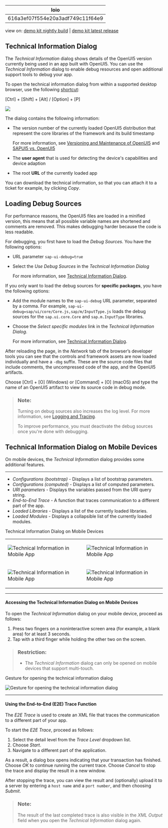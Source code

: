 <!-- loio616a3ef07f554e20a3adf749c11f64e9 -->

| loio |
| -----|
| 616a3ef07f554e20a3adf749c11f64e9 |

<div id="loio">

view on: [demo kit nightly build](https://openui5nightly.hana.ondemand.com/#/topic/616a3ef07f554e20a3adf749c11f64e9) | [demo kit latest release](https://openui5.hana.ondemand.com/#/topic/616a3ef07f554e20a3adf749c11f64e9)</div>

## Technical Information Dialog

The *Technical Information* dialog shows details of the OpenUI5 version currently being used in an app built with OpenUI5. You can use the *Technical Information* dialog to enable debug resources and open additional support tools to debug your app.

To open the technical information dialog from within a supported desktop browser, use the following [shortcut](Keyboard_Shortcuts_for_OpenUI5_Tools_154844c.md):

  [Ctrl\] + [Shift\] + [Alt\] / [Option\] + [P\] 

![](loio8bf9780408674588af6d33eb6cebadab_LowRes.png)

The dialog contains the following information:

-   The version number of the currently loaded OpenUI5 distribution that represent the core libraries of the framework and its build timestamp

    For more information, see [Versioning and Maintenance of OpenUI5](Versioning_and_Maintenance_of_OpenUI5_91f0214.md) and [SAPUI5 vs. OpenUI5](SAPUI5_vs._OpenUI5_5982a97.md)

-   The **user agent** that is used for detecting the device's capabilities and device adaption

-   The root **URL** of the currently loaded app


You can download the technical information, so that you can attach it to a ticket for example, by clicking *Copy*.

 <a name="loio616a3ef07f554e20a3adf749c11f64e9 copyda1306a437244116b156c4428b3c5b5f__copyda1306a437244116b156c4428b3c5b5f"/>

<!-- copyda1306a437244116b156c4428b3c5b5f -->

## Loading Debug Sources

For performance reasons, the OpenUI5 files are loaded in a minified version, this means that all possible variable names are shortened and comments are removed. This makes debugging harder because the code is less readable.

For debugging, you first have to load the *Debug Sources*. You have the following options:

-   URL parameter `sap-ui-debug=true`

-   Select the *Use Debug Sources* in the *Technical Information Dialog*

    For more information, see [Technical Information Dialog](Technical_Information_Dialog_616a3ef.md#loio616a3ef07f554e20a3adf749c11f64e9).


If you only want to load the debug sources for **specific packages**, you have the following options:

-   Add the module names to the `sap-ui-debug` URL parameter, separated by a comma. For example, `sap-ui-debug=sap/ui/core/Core.js,sap/m/InputType.js` loads the debug sources for the `sap.ui.core.Core` and `sap.m.InputType` libraries.

-   Choose the *Select specific modules* link in the *Technical Information Dialog*.

    For more information, see [Technical Information Dialog](Technical_Information_Dialog_616a3ef.md#loio616a3ef07f554e20a3adf749c11f64e9).


After reloading the page, in the *Network* tab of the browser’s developer tools you can see that the controls and framework assets are now loaded individually and have a `-dbg` suffix. These are the source code files that include comments, the uncompressed code of the app, and the OpenUI5 artifacts.

Choose  [Ctrl\] + [O\]  \(Windows\) or  [Command\] + [O\]  \(macOS\) and type the name of an OpenUI5 artifact to view its source code in debug mode.

> ### Note:  
> Turning on debug sources also increases the log level. For more information, see [Logging and Tracing](Logging_and_Tracing_9f4d62c.md).
> 
> To improve performance, you must deactivate the debug sources once you're done with debugging.

 <a name="loio616a3ef07f554e20a3adf749c11f64e9 loiob5dcf47c7d4a4228ab40d77f835648e3__loiob5dcf47c7d4a4228ab40d77f835648e3"/>

<!-- loiob5dcf47c7d4a4228ab40d77f835648e3 -->

## Technical Information Dialog on Mobile Devices

On mobile devices, the *Technical Information* dialog provides some additional features.

***

-   *Configurations \(bootstrap\)* - Displays a list of bootstrap parameters.
-   *Configurations \(computed\)* - Displays a list of computed parameters.
-   *URI parameters* - Displays the variables passed from the URI query string.
-   *End-to-End Trace* - A function that traces communication to a different part of the app.
-   *Loaded Libraries* - Displays a list of the currently loaded libraries.
-   *Loaded Modules* - Displays a collapsible list of the currently loaded modules.

<a name="loio616a3ef07f554e20a3adf749c11f64e9 loiob5dcf47c7d4a4228ab40d77f835648e3__table_mr1_wbn_tv"/>Technical Information Dialog on Mobile Devices


<table>
<tr>
<td>

![Technical Information in Mobile App](loiof11a08225adf4264a9ec9cbc2daad467_LowRes.jpg)



</td>
<td>

![Technical Information in Mobile App](loiod1e10c1bbf3d4983b8c2e39db7dbcdb0_LowRes.jpg)



</td>
</tr>
<tr>
<td>

![Technical Information in Mobile App](loioca7ba5f050484b99bede25b6c720ce30_LowRes.jpg)



</td>
<td>

![Technical Information in Mobile App](loiofc573fe3283d4e6da322a54e70bda756_LowRes.jpg)



</td>
</tr>
</table>

***

#### Accessing the Technical Information Dialog on Mobile Devices

To open the *Technical Information* dialog on your mobile device, proceed as follows:

1.  Press two fingers on a noninteractive screen area \(for example, a blank area\) for at least 3 seconds.
2.  Tap with a third finger while holding the other two on the screen.

> ### Restriction:  
> -   The *Technical Information* dialog can only be opened on mobile devices that support multi-touch.

  
  
<a name="loio616a3ef07f554e20a3adf749c11f64e9 loiob5dcf47c7d4a4228ab40d77f835648e3__fig_rlq_rlj_b1b"/>Gesture for opening the technical information dialog

![](loiodf42057180444e1ca483af61049f0555_LowRes.png "Gesture for opening the technical information dialog")

***

#### Using the End-to-End \(E2E\) Trace Function

The *E2E Trace* is used to create an XML file that traces the communication to a different part of your app.

To start the *E2E Trace*, proceed as follows:

1.  Select the detail level from the *Trace Level* dropdown list.
2.  Choose *Start*.
3.  Navigate to a different part of the application.

As a result, a dialog box opens indicating that your transaction has finished. Choose *OK* to continue running the current trace. Choose *Cancel* to stop the trace and display the result in a new window.

After stopping the trace, you can view the result and \(optionally\) upload it to a server by entering a `host name` and a `port number`, and then choosing *Submit*.

> ### Note:  
> The result of the last completed trace is also visible in the *XML Output* field when you open the *Technical Information* dialog again.

